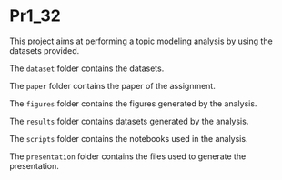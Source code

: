 # Pr1_32

This project aims at performing a topic modeling analysis by using the datasets provided.

The `dataset` folder contains the datasets.

The `paper` folder contains the paper of the assignment.

The `figures` folder contains the figures generated by the analysis.

The `results` folder contains datasets generated by the analysis.

The `scripts` folder contains the notebooks used in the analysis.

The `presentation` folder contains the files used to generate the presentation.